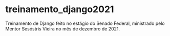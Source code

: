 # treinamento_django2021
Treinamento de Django feito no estágio do Senado Federal, ministrado pelo Mentor Sesóstris Vieira no mês de dezembro de 2021.

